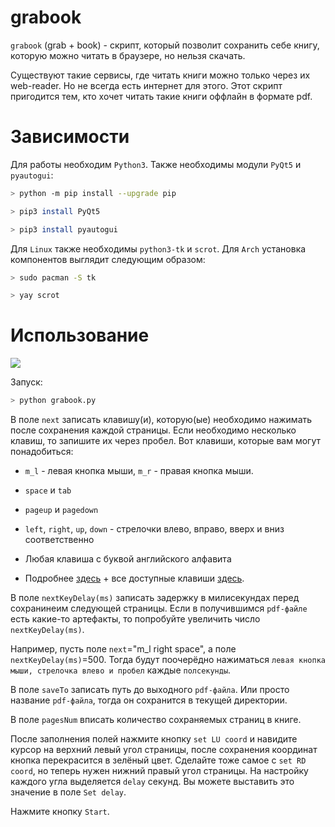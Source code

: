 # grabook

`grabook` (grab + book) - скрипт, который позволит сохранить себе книгу, которую можно читать в браузере, но нельзя скачать.

Существуют такие сервисы, где читать книги можно только через их web-reader. Но не всегда есть интернет для этого. Этот скрипт пригодится тем, кто хочет читать такие книги оффлайн в формате pdf.

# Зависимости

Для работы необходим `Python3`. Также необходимы модули `PyQt5` и `pyautogui`:

``` bash
> python -m pip install --upgrade pip

> pip3 install PyQt5

> pip3 install pyautogui
```

Для `Linux` также необходимы `python3-tk` и `scrot`. Для `Arch` установка компонентов выглядит следующим образом:

``` bash
> sudo pacman -S tk

> yay scrot
```

# Использование

![](./imgsrc/pres.gif)

Запуск:

``` bash
> python grabook.py
```

В поле `next` записать клавишу(и), которую(ые) необходимо нажимать после сохранения каждой страницы. Если необходимо несколько клавиш, то запишите их через пробел. Вот клавиши, которые вам могут понадобиться:

- `m_l` - левая кнопка мыши, `m_r` - правая кнопка мыши.

- `space` и `tab`

- `pageup` и `pagedown`

- `left`, `right`, `up`, `down` - стрелочки влево, вправо, вверх и вниз соответственно

- Любая клавиша с буквой английского алфавита

- Подробнее [здесь](https://pyautogui.readthedocs.io/en/latest/keyboard.html) + все доступные клавиши [здесь](https://i.imgur.com/4j2kWMl.png).

В поле `nextKeyDelay(ms)` записать задержку в милисекундах перед сохранинеим следующей страницы. Если в получившимся `pdf-файле` есть какие-то артефакты, то попробуйте увеличить число `nextKeyDelay(ms)`.

Например, пусть поле `next`="m_l right space", а поле `nextKeyDelay(ms)`=500. Тогда будут поочерёдно нажиматься `левая кнопка мыши, стрелочка влево и пробел` каждые `полсекунды`.

В поле `saveTo` записать путь до выходного `pdf-файла`. Или просто название `pdf-файла`, тогда он сохранится в текущей директории.

В поле `pagesNum` вписать количество сохраняемых страниц в книге.

После заполнения полей нажмите кнопку `set LU coord` и навидите курсор на верхний левый угол страницы, после сохранения координат кнопка перекрасится в зелёный цвет. Сделайте тоже самое с `set RD coord`, но теперь нужен нижний правый угол страницы. На настройку каждого угла выделяется `delay` секунд. Вы можете выставить это значение в поле `Set delay`. 

Нажмите кнопку `Start`.